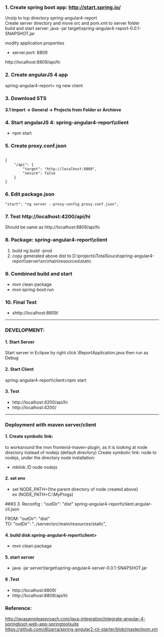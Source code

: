 ### 1. Create spring boot app: http://start.spring.io/   
Unzip to top directory spring-angular4-report   
Create server directory and move src and pom.xml to server folder       
build and start server: java -jar target\spring-angular4-report-0.0.1-SNAPSHOT.jar      

modify application.properties   
  - server.port: 8809

http://localhost:8809/api/hi


### 2. Create angularJS 4 app         
spring-angular4-report> ng new client   


### 3. Download STS    

#### 3.1 Import -> General -> Projects from Folder or Archieve 
 

### 4. Start angularJS 4: spring-angular4-report\client   
 - npm start

### 5. Create proxy.conf.json
<code> 
{
	"/api": {
		"target": "http://localhost:8809",
		"secure": false
	}
}
</code> 

### 6. Edit package.json   
<code>"start": "ng server --proxy-config proxy.conf.json",</code>

### 7. Test http://localhost:4200/api/hi
Should be same as http://localhost:8809/api/hi

### 8. Package: spring-angular4-report\client
1. build
    ng build -prod
2. copy generated above dist to  D:\projects\TotalSouce\spring-angular4-report\server\src\main\resources\static
  
### 9. Combined build and start
 - mvn clean package
 - mvn spring-boot:run
  
### 10. Final Test
 - shttp://localhost:8809/


---
### DEVELOPMENT:
   
####  1. Start Server    
Start server in Eclipse by right click \ReportApplication.java then run as Debug

#### 2. Start Client   
spring-angular4-report\client>npm start

#### 3. Test
 - http://localhost:4200/api/hi
 - http://localhost:4200/
 
---
### Deployment with maven server/client
 

#### 1. Create symbolic link:
  to workaround the mvn frontend-maven-plugin, as it is looking at node directory instead of nodejs (default directory)
  Create symbolic link: node to nodejs, under the directory node installation:    
 - mklink /D node nodejs

#### 2. set env
 - set NODE_PATH={the parent directory of node created above}   
 ex (NODE_PATH=C:\MyProgs\) 

###3 3. Reconfig : "outDir": "dist" 
 spring-angular4-report\client\.angular-cli.json    
 
FROM: "outDir": "dist"    
TO:   "outDir": "../server/src/main/resources/static",    

#### 4. build disk:spring-angular4-report\client>
 - mvn clean package

#### 5. start server
 - java -jar server\target\spring-angular4-server-0.0.1-SNAPSHOT.jar
 
#### 6 .Test
 - http://localhost:8809/   
 - http://localhost:8809/api/hi  


### Reference:    
http://javasampleapproach.com/java-integration/integrate-angular-4-springboot-web-app-springtoolsuite   
https://github.com/dlizarra/spring-angular2-cli-starter/blob/master/pom.xm   
